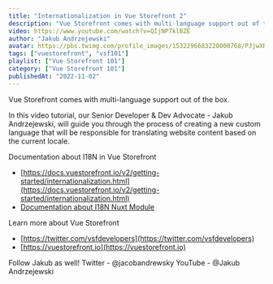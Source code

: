 ```yaml
---
title: "Internationalization in Vue Storefront 2"
description: "Vue Storefront comes with multi-language support out of the box."
video: https://www.youtube.com/watch?v=QIjNP7klBZE
author: "Jakub Andrzejewski"
avatar: https://pbs.twimg.com/profile_images/1532296683220000768/PJjwXRBO_400x400.jpg
tags: ["vuestorefront", "vsf101"]
playlist: ["Vue Storefront 101"]
category: ["Vue Storefront 101"]
publishedAt: "2022-11-02"
---
```

Vue Storefront comes with multi-language support out of the box.

In this video tutorial, our Senior Developer & Dev Advocate - Jakub Andrzejewski, will guide you through the process of
creating a new custom language that will be responsible for translating website content based on the current locale.

Documentation about I18N in Vue Storefront

- [https://docs.vuestorefront.io/v2/getting-started/internationalization.html](https://docs.vuestorefront.io/v2/getting-started/internationalization.html)
- [Documentation about I18N Nuxt Module](https://i18n.nuxtjs.org/)

Learn more about Vue Storefront

- [https://twitter.com/vsfdevelopers](https://twitter.com/vsfdevelopers)
- [https://vuestorefront.io](https://vuestorefront.io)

Follow Jakub as well!
Twitter - @jacobandrewsky
YouTube - @Jakub Andrzejewski